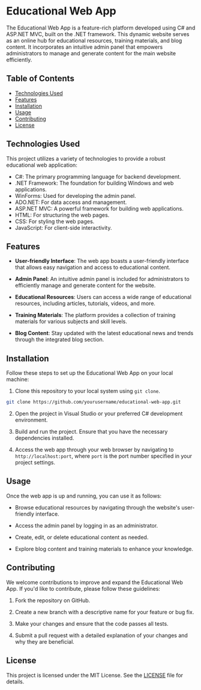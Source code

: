 # Educational Web App

The Educational Web App is a feature-rich platform developed using C# and ASP.NET MVC, built on the .NET framework. This dynamic website serves as an online hub for educational resources, training materials, and blog content. It incorporates an intuitive admin panel that empowers administrators to manage and generate content for the main website efficiently.

## Table of Contents

- [Technologies Used](#technologies-used)
- [Features](#features)
- [Installation](#installation)
- [Usage](#usage)
- [Contributing](#contributing)
- [License](#license)

## Technologies Used

This project utilizes a variety of technologies to provide a robust educational web application:

- C#: The primary programming language for backend development.
- .NET Framework: The foundation for building Windows and web applications.
- WinForms: Used for developing the admin panel.
- ADO.NET: For data access and management.
- ASP.NET MVC: A powerful framework for building web applications.
- HTML: For structuring the web pages.
- CSS: For styling the web pages.
- JavaScript: For client-side interactivity.

## Features

- **User-friendly Interface**: The web app boasts a user-friendly interface that allows easy navigation and access to educational content.

- **Admin Panel**: An intuitive admin panel is included for administrators to efficiently manage and generate content for the website.

- **Educational Resources**: Users can access a wide range of educational resources, including articles, tutorials, videos, and more.

- **Training Materials**: The platform provides a collection of training materials for various subjects and skill levels.

- **Blog Content**: Stay updated with the latest educational news and trends through the integrated blog section.

## Installation

Follow these steps to set up the Educational Web App on your local machine:

1. Clone this repository to your local system using `git clone`.

```bash
git clone https://github.com/yourusername/educational-web-app.git
```

2. Open the project in Visual Studio or your preferred C# development environment.

3. Build and run the project. Ensure that you have the necessary dependencies installed.

4. Access the web app through your web browser by navigating to `http://localhost:port`, where `port` is the port number specified in your project settings.

## Usage

Once the web app is up and running, you can use it as follows:

- Browse educational resources by navigating through the website's user-friendly interface.

- Access the admin panel by logging in as an administrator.

- Create, edit, or delete educational content as needed.

- Explore blog content and training materials to enhance your knowledge.

## Contributing

We welcome contributions to improve and expand the Educational Web App. If you'd like to contribute, please follow these guidelines:

1. Fork the repository on GitHub.

2. Create a new branch with a descriptive name for your feature or bug fix.

3. Make your changes and ensure that the code passes all tests.

4. Submit a pull request with a detailed explanation of your changes and why they are beneficial.

## License

This project is licensed under the MIT License. See the [LICENSE](LICENSE) file for details.
